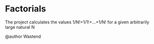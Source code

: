 # Factorials
The project calculates the values 1/N!+1/1!+...+1/N! for a given arbitrarily large natural N

@author Wastend
